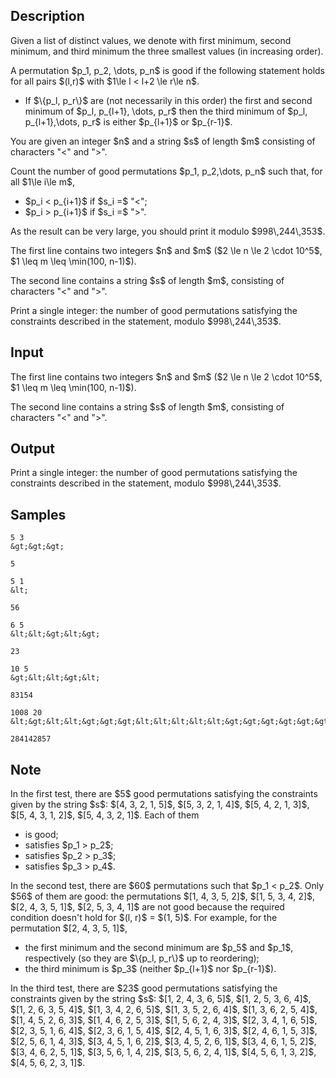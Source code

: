 ## Description

<div><p>Given a list of distinct values, we denote with <span class="tex-font-style-it">first minimum</span>, <span class="tex-font-style-it">second minimum</span>, and <span class="tex-font-style-it">third minimum</span> the three smallest values (in increasing order).</p><p>A permutation $p_1, p_2, \dots, p_n$ is <span class="tex-font-style-it">good</span> if the following statement holds for all pairs $(l,r)$ with $1\le l &lt; l+2 \le r\le n$. </p><ul> <li> If $\{p_l, p_r\}$ are (not necessarily in this order) the first and second minimum of $p_l, p_{l+1}, \dots, p_r$ then the third minimum of $p_l, p_{l+1},\dots, p_r$ is either $p_{l+1}$ or $p_{r-1}$. </li></ul><p>You are given an integer $n$ and a string $s$ of length $m$ consisting of characters "<span class="tex-font-style-tt">&lt;</span>" and "<span class="tex-font-style-tt">&gt;</span>".</p><p>Count the number of <span class="tex-font-style-it">good</span> permutations $p_1, p_2,\dots, p_n$ such that, for all $1\le i\le m$, </p><ul> <li> $p_i &lt; p_{i+1}$ if $s_i =$ "<span class="tex-font-style-tt">&lt;</span>"; </li><li> $p_i &gt; p_{i+1}$ if $s_i =$ "<span class="tex-font-style-tt">&gt;</span>". </li></ul> As the result can be very large, you should print it modulo $998\,244\,353$.</div><div class="input-specification"><p>The first line contains two integers $n$ and $m$ ($2 \le n \le 2 \cdot 10^5$, $1 \leq m \leq \min(100, n-1)$).</p><p>The second line contains a string $s$ of length $m$, consisting of characters "<span class="tex-font-style-tt">&lt;</span>" and "<span class="tex-font-style-tt">&gt;</span>".</p></div><div class="output-specification"><p>Print a single integer: the number of good permutations satisfying the constraints described in the statement, modulo $998\,244\,353$.</p></div>

## Input

<p>The first line contains two integers $n$ and $m$ ($2 \le n \le 2 \cdot 10^5$, $1 \leq m \leq \min(100, n-1)$).</p><p>The second line contains a string $s$ of length $m$, consisting of characters "<span class="tex-font-style-tt">&lt;</span>" and "<span class="tex-font-style-tt">&gt;</span>".</p>

## Output

<p>Print a single integer: the number of good permutations satisfying the constraints described in the statement, modulo $998\,244\,353$.</p>

## Samples

```input1
5 3
&gt;&gt;&gt;
```

```output1
5
```






```input2
5 1
&lt;
```

```output2
56
```






```input3
6 5
&lt;&lt;&gt;&lt;&gt;
```

```output3
23
```






```input4
10 5
&gt;&lt;&lt;&gt;&lt;
```

```output4
83154
```






```input5
1008 20
&lt;&gt;&lt;&lt;&gt;&gt;&gt;&lt;&lt;&lt;&lt;&lt;&gt;&gt;&gt;&gt;&gt;&gt;&gt;&gt;
```

```output5
284142857
```




## Note

<p>In the first test, there are $5$ good permutations satisfying the constraints given by the string $s$: $[4, 3, 2, 1, 5]$, $[5, 3, 2, 1, 4]$, $[5, 4, 2, 1, 3]$, $[5, 4, 3, 1, 2]$, $[5, 4, 3, 2, 1]$. Each of them </p><ul> <li> is good; </li><li> satisfies $p_1 &gt; p_2$; </li><li> satisfies $p_2 &gt; p_3$; </li><li> satisfies $p_3 &gt; p_4$. </li></ul><p>In the second test, there are $60$ permutations such that $p_1 &lt; p_2$. Only $56$ of them are good: the permutations $[1, 4, 3, 5, 2]$, $[1, 5, 3, 4, 2]$, $[2, 4, 3, 5, 1]$, $[2, 5, 3, 4, 1]$ are not good because the required condition doesn't hold for $(l, r)$ = $(1, 5)$. For example, for the permutation $[2, 4, 3, 5, 1]$, </p><ul> <li> the first minimum and the second minimum are $p_5$ and $p_1$, respectively (so they are $\{p_l, p_r\}$ up to reordering); </li><li> the third minimum is $p_3$ (neither $p_{l+1}$ nor $p_{r-1}$). </li></ul><p>In the third test, there are $23$ good permutations satisfying the constraints given by the string $s$: $[1, 2, 4, 3, 6, 5]$, $[1, 2, 5, 3, 6, 4]$, $[1, 2, 6, 3, 5, 4]$, $[1, 3, 4, 2, 6, 5]$, $[1, 3, 5, 2, 6, 4]$, $[1, 3, 6, 2, 5, 4]$, $[1, 4, 5, 2, 6, 3]$, $[1, 4, 6, 2, 5, 3]$, $[1, 5, 6, 2, 4, 3]$, $[2, 3, 4, 1, 6, 5]$, $[2, 3, 5, 1, 6, 4]$, $[2, 3, 6, 1, 5, 4]$, $[2, 4, 5, 1, 6, 3]$, $[2, 4, 6, 1, 5, 3]$, $[2, 5, 6, 1, 4, 3]$, $[3, 4, 5, 1, 6, 2]$, $[3, 4, 5, 2, 6, 1]$, $[3, 4, 6, 1, 5, 2]$, $[3, 4, 6, 2, 5, 1]$, $[3, 5, 6, 1, 4, 2]$, $[3, 5, 6, 2, 4, 1]$, $[4, 5, 6, 1, 3, 2]$, $[4, 5, 6, 2, 3, 1]$.</p>
